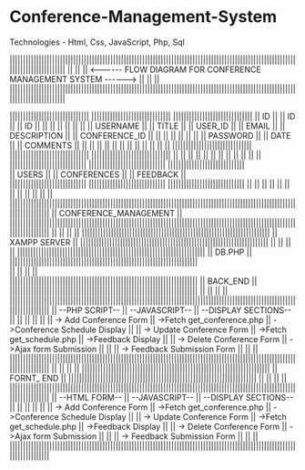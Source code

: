 # Conference-Management-System
Technologies - Html, Css, JavaScript, Php, Sql






|||||||||||||||||||||||||||||||||||||||||||||||||||||||||||||||||||||||||||||||||||||||||||||||||||||||||||||||||||||||||||||||||
||                                                                                                                             ||
||                                  <------ FLOW DIAGRAM FOR CONFERENCE MANAGEMENT SYSTEM ------>                              ||
||                                                                                                                             ||                                                                    
|||||||||||||||||||||||||||||||||||||||||||||||||||||||||||||||||||||||||||||||||||||||||||||||||||||||||||||||||||||||||||||||||


||||||||||||||||||||||||||||||               ||||||||||||||||||||||||||||||                  ||||||||||||||||||||||||||||||
||          ID              ||               ||            ID            ||                  ||             ID           ||
||                          ||               ||                          ||                  ||                          ||
||       USERNAME           ||               ||          TITLE           ||                  ||         USER_ID          ||
||         EMAIL            ||               ||       DESCRIPTION        ||                  ||       CONFERENCE_ID      ||
||                          ||               ||                          ||                  ||                          ||
||       PASSWORD           ||               ||           DATE           ||                  ||          COMMENTS        ||
||                          ||               ||                          ||                  ||                          ||
||                          ||               ||                          ||                  ||                          ||
||||||||||||||||||||||||||||||               ||||||||||||||||||||||||||||||                  ||||||||||||||||||||||||||||||
            ||                                            ||                                              ||
            ||                                            ||                                              ||
            ||                                            ||                                              ||
            ||                                            ||                                              ||
|||||||||||||||||||||||||||||                 |||||||||||||||||||||||||||||                  |||||||||||||||||||||||||||||  
||         USERS           ||                 ||     CONFERENCES         ||                  ||       FEEDBACK          ||                                      
|||||||||||||||||||||||||||||                 |||||||||||||||||||||||||||||                  |||||||||||||||||||||||||||||
            ||                                            ||                                              ||
            ||                                            ||                                              ||
            ||                                            ||                                              ||
            ||                                            ||                                              ||
|||||||||||||||||||||||||||||||||||||||||||||||||||||||||||||||||||||||||||||||||||||||||||||||||||||||||||||||||||||||||||
||                                                 CONFERENCE_MANAGEMENT                                                 ||
|||||||||||||||||||||||||||||||||||||||||||||||||||||||||||||||||||||||||||||||||||||||||||||||||||||||||||||||||||||||||||
                                                          ||
                                                          ||
                                                          ||
                                                          ||
                            |||||||||||||||||||||||||||||||||||||||||||||||||||||||||||||||||||||||
                            ||                          XAMPP SERVER                             ||
                            |||||||||||||||||||||||||||||||||||||||||||||||||||||||||||||||||||||||
                                                          ||
                                                          ||
                                                          ||
                                                          ||
                            |||||||||||||||||||||||||||||||||||||||||||||||||||||||||||||||||||||||
                            ||                             DB.PHP                                ||
                            |||||||||||||||||||||||||||||||||||||||||||||||||||||||||||||||||||||||  
                                                          ||
                                                          ||
                                                          ||
                                                          ||             
                            |||||||||||||||||||||||||||||||||||||||||||||||||||||||||||||||||||||||
                            ||                           BACK_END                                ||
                            |||||||||||||||||||||||||||||||||||||||||||||||||||||||||||||||||||||||
                                                          ||
                                                          ||
                                                          ||
                                                          ||
|||||||||||||||||||||||||||||||||||||||||||||||||||||||||||||||||||||||||||||||||||||||||||||||||||||||||||||||||||||||||||
||          --PHP SCRIPT--           ||           --JAVASCRIPT--             ||           --DISPLAY SECTIONS--           ||
||                                   ||                                      ||                                          ||
||    -> Add Conference Form         ||        ->Fetch get_conference.php    ||          ->Conference Schedule Display   ||
||    -> Update Conference Form      ||        ->Fetch get_schedule.php      ||          ->Feedback Display              ||
||    -> Delete Conference Form      ||        ->Ajax form Submission        ||                                          ||
||    -> Feedback Submission Form    ||                                      ||                                          ||
|||||||||||||||||||||||||||||||||||||||||||||||||||||||||||||||||||||||||||||||||||||||||||||||||||||||||||||||||||||||||||
                                                          ||
                                                          ||
                                                          ||
                                                          ||
                            |||||||||||||||||||||||||||||||||||||||||||||||||||||||||||||||||||||||
                            ||                         FORNT_ END                                ||
                            |||||||||||||||||||||||||||||||||||||||||||||||||||||||||||||||||||||||
                                                          ||
                                                          ||
                                                          ||
                                                          ||
|||||||||||||||||||||||||||||||||||||||||||||||||||||||||||||||||||||||||||||||||||||||||||||||||||||||||||||||||||||||||||
||          --HTML FORM--            ||           --JAVASCRIPT--             ||           --DISPLAY SECTIONS--           ||
||                                   ||                                      ||                                          ||
||    -> Add Conference Form         ||        ->Fetch get_conference.php    ||          ->Conference Schedule Display   ||
||    -> Update Conference Form      ||        ->Fetch get_schedule.php      ||          ->Feedback Display              ||
||    -> Delete Conference Form      ||        ->Ajax form Submission        ||                                          ||
||    -> Feedback Submission Form    ||                                      ||                                          ||
|||||||||||||||||||||||||||||||||||||||||||||||||||||||||||||||||||||||||||||||||||||||||||||||||||||||||||||||||||||||||||
                                            





























